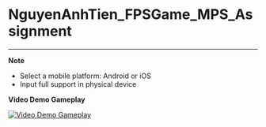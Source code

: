 # NguyenAnhTien_FPSGame_MPS_Assignment
------------------
**Note**
- Select a mobile platform: Android or iOS
- Input full support in physical device
  
**Video Demo Gameplay**

[![Video Demo Gameplay](https://i9.ytimg.com/vi/Hq2MPoENukA/mq2.jpg?sqp=COy-uZAG&rs=AOn4CLDJUaKW-Bt04Sc7ISN4Pciq2Hdlvg)](https://youtu.be/Hq2MPoENukA)
